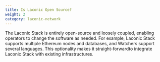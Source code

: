 ```yaml
---
title: Is Laconic Open Source?
weight: 2
category: laconic-network
---
```


The Laconic Stack is entirely open-source and loosely coupled, enabling operators to change the software as needed. For example, Laconic Stack supports multiple Ethereum nodes and databases, and Watchers support several languages. This optionality makes it straight-forwardto integrate Laconic Stack with existing infrastructures.
